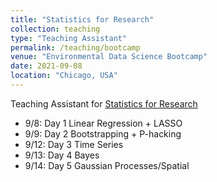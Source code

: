 ```yaml
---
title: "Statistics for Research"
collection: teaching
type: "Teaching Assistant"
permalink: /teaching/bootcamp
venue: "Environmental Data Science Bootcamp"
date: 2021-09-08
location: "Chicago, USA"
---
```


Teaching Assistant for [Statistics for Research](https://voices.uchicago.edu/nrtenergyandenvironment/bootcamps/)

* 9/8: Day 1 Linear Regression + LASSO
* 9/9: Day 2 Bootstrapping + P-hacking
* 9/12: Day 3 Time Series
* 9/13: Day 4 Bayes
* 9/14: Day 5 Gaussian Processes/Spatial
